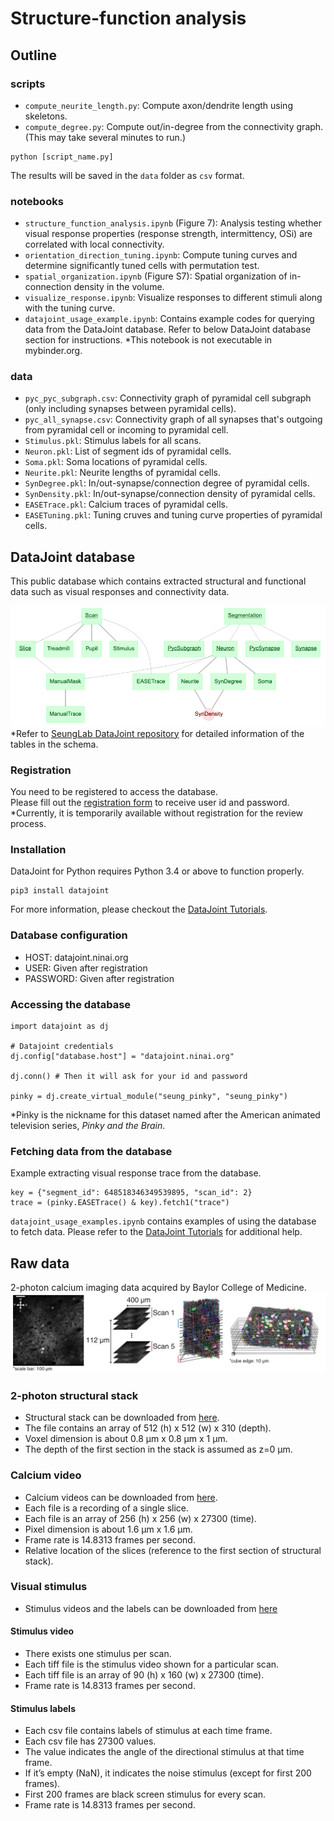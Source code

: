 # Structure-function analysis

## Outline
### scripts
- `compute_neurite_length.py`: Compute axon/dendrite length using skeletons.
- `compute_degree.py`: Compute out/in-degree from the connectivity graph. (This may take several minutes to run.)
```python3
python [script_name.py]
```
The results will be saved in the `data` folder as `csv` format.
### notebooks
- `structure_function_analysis.ipynb` (Figure 7): Analysis testing whether visual response properties (response strength, intermittency, OSi) are correlated with local connectivity. 
- `orientation_direction_tuning.ipynb`: Compute tuning curves and determine significantly tuned cells with permutation test.
- `spatial_organization.ipynb` (Figure S7): Spatial organization of in-connection density in the volume.
- `visualize_response.ipynb`: Visualize responses to different stimuli along with the tuning curve.
- `datajoint_usage_example.ipynb`: Contains example codes for querying data from the DataJoint database. Refer to below DataJoint database section for instructions. *This notebook is not executable in mybinder.org.
### data
- `pyc_pyc_subgraph.csv`: Connectivity graph of pyramidal cell subgraph (only including synapses between pyramidal cells).
- `pyc_all_synapse.csv`: Connectivity graph of all synapses that's outgoing from pyramidal cell or incoming to pyramidal cell.
- `Stimulus.pkl`: Stimulus labels for all scans.
- `Neuron.pkl`: List of segment ids of pyramidal cells.
- `Soma.pkl`: Soma locations of pyramidal cells.
- `Neurite.pkl`: Neurite lengths of pyramidal cells.
- `SynDegree.pkl`: In/out-synapse/connection degree of pyramidal cells.
- `SynDensity.pkl`: In/out-synapse/connection density of pyramidal cells.
- `EASETrace.pkl`: Calcium traces of pyramidal cells.
- `EASETuning.pkl`: Tuning cruves and tuning curve properties of pyramidal cells.

## DataJoint database
This public database which contains extracted structural and functional data such as visual responses and connectivity data.  
  
![](figures/pinky_schema.png)  
*Refer to [SeungLab DataJoint repository](https://github.com/seung-lab/datajoint_seung) for detailed information of the tables in the schema.

### Registration
You need to be registered to access the database.  
Please fill out the [registration form](https://forms.gle/6SeDGRT8zoLqpbfU9) to receive user id and password.
*Currently, it is temporarily available without registration for the review process.

### Installation
DataJoint for Python requires Python 3.4 or above to function properly.
```
pip3 install datajoint
```
For more information, please checkout the [DataJoint Tutorials](https://tutorials.datajoint.io/setting-up/datajoint-python.html).  

### Database configuration
- HOST: datajoint.ninai.org
- USER: Given after registration
- PASSWORD: Given after registration

### Accessing the database
```python3
import datajoint as dj

# Datajoint credentials
dj.config["database.host"] = "datajoint.ninai.org"

dj.conn() # Then it will ask for your id and password

pinky = dj.create_virtual_module("seung_pinky", "seung_pinky")
```
*Pinky is the nickname for this dataset named after the American animated television series, *Pinky and the Brain*.

### Fetching data from the database
Example extracting visual response trace from the database.
```python3
key = {"segment_id": 648518346349539895, "scan_id": 2}
trace = (pinky.EASETrace() & key).fetch1("trace")
```
`datajoint_usage_examples.ipynb` contains examples of using the database to fetch data. Please refer to the [DataJoint Tutorials](https://tutorials.datajoint.io/setting-up/datajoint-python.html) for additional help.  

## Raw data

2-photon calcium imaging data acquired by Baylor College of Medicine.
![](figures/function_info_fig.png)

### 2-photon structural stack
- Structural stack can be downloaded from [here](https://drive.google.com/file/d/1oS6lJbzk1pn6vjS5Jz2Q0tXNPbcfRIMy/view?usp=sharing).
- The file contains an array of 512 (h) x 512 (w) x 310 (depth).
- Voxel dimension is about 0.8 µm x 0.8 µm x 1 µm.
- The depth of the first section in the stack is assumed as z=0 µm.

### Calcium video
- Calcium videos can be downloaded from [here](https://drive.google.com/drive/folders/1nL0_asZkqiWrgkE-tpXIswf84tEdBwq_?usp=sharing).
- Each file is a recording of a single slice.
- Each file is an array of 256 (h) x 256 (w) x 27300 (time).
- Pixel dimension is about 1.6 µm x 1.6 µm.
- Frame rate is 14.8313 frames per second.
- Relative location of the slices (reference to the first section of structural stack).  

### Visual stimulus
- Stimulus videos and the labels can be downloaded from [here](https://drive.google.com/drive/folders/1-hLrXYclGwQmCX0VhjyrqJ8rpLsDSLgK?usp=sharing)
#### Stimulus video
- There exists one stimulus per scan.
- Each tiff file is the stimulus video shown for a particular scan.
- Each tiff file is an array of 90 (h) x 160 (w) x 27300 (time).
- Frame rate is 14.8313 frames per second.

#### Stimulus labels
- Each csv file contains labels of stimulus at each time frame.
- Each csv file has 27300 values.
- The value indicates the angle of the directional stimulus at that time frame. 
- If it’s empty (NaN), it indicates the noise stimulus (except for first 200 frames).
- First 200 frames are black screen stimulus for every scan.
- Frame rate is 14.8313 frames per second.
